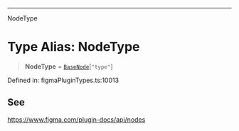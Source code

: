 ---

NodeType

# Type Alias: NodeType

> **NodeType** = [`BaseNode`](BaseNode.md)\[`"type"`\]

Defined in: figmaPluginTypes.ts:10013

## See

https://www.figma.com/plugin-docs/api/nodes
